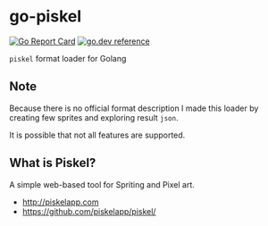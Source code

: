 # go-piskel

[![Go Report Card](https://goreportcard.com/badge/github.com/rostislavjadavan/go-piskel)](https://goreportcard.com/report/github.com/rostislavjadavan/go-piskel)
[![go.dev reference](https://img.shields.io/badge/go.dev-reference-007d9c?logo=go&logoColor=white&style=flat-square)](https://pkg.go.dev/github.com/rostislavjadavan/go-piskel?tab=doc)

`piskel` format loader for Golang

## Note

Because there is no official format description I made this loader
by creating few sprites and exploring result `json`.

It is possible that not all features are supported.

## What is Piskel?

A simple web-based tool for Spriting and Pixel art. 

- http://piskelapp.com
- https://github.com/piskelapp/piskel/